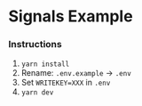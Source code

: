 # Signals Example

### Instructions
1. `yarn install`
2. Rename: `.env.example` -> `.env`
3. Set `WRITEKEY=XXX` in `.env`
4. `yarn dev`